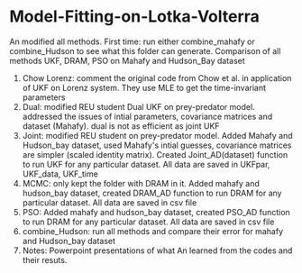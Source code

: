 # Model-Fitting-on-Lotka-Volterra
An modified all methods.
First time: run either combine_mahafy or combine_Hudson to see what this folder can generate. Comparison of all methods UKF, DRAM, PSO on Mahafy and Hudson_Bay dataset 

1. Chow Lorenz: comment the original code from Chow et al. in application of UKF on Lorenz system. They use MLE to get the time-invariant parameters 
2. Dual: modified REU student Dual UKF on prey-predator model. addressed the issues of intial parameters, covariance matrices and dataset (Mahafy). dual is not as efficient as joint UKF
3. Joint: modified REU student on prey-predator model. Added Mahafy and Hudson_bay dataset, used Mahafy's intial guesses, covariance matrices are simpler (scaled identity matrix). Created Joint_AD(dataset) function to run UKF for any particular dataset. All data are saved in UKFpar, UKF_data, UKF_time 
4. MCMC: only kept the folder with DRAM in it. Added mahafy and hudson_bay dataset, created DRAM_AD function to run DRAM for any particular dataset. All data are saved in csv file 
5. PSO: Added mahafy and hudson_bay dataset, created PSO_AD function to run DRAM for any particular dataset. All data are saved in csv file 
7. combine_Hudson: run all methods and compare their error for mahafy and Hudson_bay dataset 
8. Notes: Powerpoint presentations of what An learned from the codes and their resuts. 
